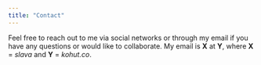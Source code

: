 ```yaml
---
title: "Contact"
---
```

Feel free to reach out to me via social networks or through my email if you have any questions or would like to collaborate. My email is **X** at **Y**, where **X** = *slava* and **Y** = *kohut.co*.

